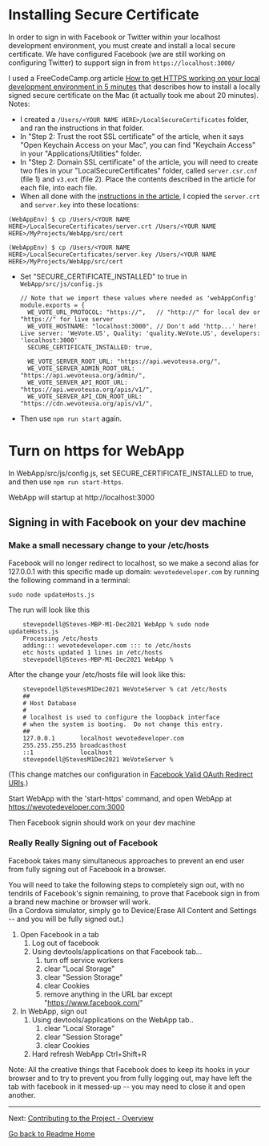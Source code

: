 
# Installing Secure Certificate
In order to sign in with Facebook or Twitter within your localhost development environment, 
you must create and install a local secure certificate. We have configured Facebook (we are still working on
configuring Twitter) to support sign in from `https://localhost:3000/`

I used a FreeCodeCamp.org article 
[How to get HTTPS working on your local development environment in 5 minutes](https://medium.freecodecamp.org/how-to-get-https-working-on-your-local-development-environment-in-5-minutes-7af615770eec) 
that describes how to install a locally signed secure certificate on the Mac (it actually took me about 20 minutes). Notes:

- I created a ```/Users/<YOUR NAME HERE>/LocalSecureCertificates``` folder, and ran the instructions in that folder.
- In "Step 2: Trust the root SSL certificate" of the article, when it says "Open Keychain Access on your Mac", you can find "Keychain Access" in your "Applications/Utilities" folder.
- In "Step 2: Domain SSL certificate" of the article, you will need to create two files in your "LocalSecureCertificates" folder, called `server.csr.cnf` (file 1) and `v3.ext` (file 2). Place the contents described in the article for each file, into each file.
- When all done with the [instructions in the article](https://medium.freecodecamp.org/how-to-get-https-working-on-your-local-development-environment-in-5-minutes-7af615770eec), I copied the ```server.crt``` and ```server.key``` into these locations:

```(WebAppEnv) $ cp /Users/<YOUR NAME HERE>/LocalSecureCertificates/server.crt /Users/<YOUR NAME HERE>/MyProjects/WebApp/src/cert```

```(WebAppEnv) $ cp /Users/<YOUR NAME HERE>/LocalSecureCertificates/server.key /Users/<YOUR NAME HERE>/MyProjects/WebApp/src/cert```

- Set "SECURE_CERTIFICATE_INSTALLED" to true in `WebApp/src/js/config.js` 
  ```
  // Note that we import these values where needed as 'webAppConfig'
  module.exports = {
    WE_VOTE_URL_PROTOCOL: "https://",   // "http://" for local dev or "https://" for live server
    WE_VOTE_HOSTNAME: "localhost:3000", // Don't add 'http...' here!  Live server: 'WeVote.US', Quality: 'quality.WeVote.US', developers: 'localhost:3000'
    SECURE_CERTIFICATE_INSTALLED: true,
  
    WE_VOTE_SERVER_ROOT_URL: "https://api.wevoteusa.org/",
    WE_VOTE_SERVER_ADMIN_ROOT_URL: "https://api.wevoteusa.org/admin/",
    WE_VOTE_SERVER_API_ROOT_URL: "https://api.wevoteusa.org/apis/v1/",
    WE_VOTE_SERVER_API_CDN_ROOT_URL: "https://cdn.wevoteusa.org/apis/v1/",
  ```

- Then use `npm run start` again.

# Turn on https for WebApp
In WebApp/src/js/config.js, set SECURE_CERTIFICATE_INSTALLED to true, and then use `npm run start-https`.

WebApp will startup at http://localhost:3000 

## Signing in with Facebook on your dev machine
### Make a small necessary change to your /etc/hosts

Facebook will no longer redirect to localhost, so we make a second alias for 127.0.0.1 with this specific made up 
domain: `wevotedeveloper.com` by running the following command in a terminal:

`sudo node updateHosts.js`

The run will look like this
```
    stevepodell@Steves-MBP-M1-Dec2021 WebApp % sudo node updateHosts.js
    Processing /etc/hosts
    adding::: wevotedeveloper.com ::: to /etc/hosts
    etc hosts updated 1 lines in /etc/hosts
    stevepodell@Steves-MBP-M1-Dec2021 WebApp % 
```
After the change your /etc/hosts file will look like this:

```
    stevepodell@StevesM1Dec2021 WeVoteServer % cat /etc/hosts
    ##
    # Host Database
    #
    # localhost is used to configure the loopback interface
    # when the system is booting.  Do not change this entry.
    ##
    127.0.0.1       localhost wevotedeveloper.com
    255.255.255.255 broadcasthost
    ::1             localhost
    stevepodell@StevesM1Dec2021 WeVoteServer % 
```

(This change matches our configuration in [Facebook Valid OAuth Redirect URIs](https://developers.facebook.com/apps/1097389196952441/fb-login/settings/).)

Start WebApp with the 'start-https' command, and open WebApp at https://wevotedeveloper.com:3000

Then Facebook signin should work on your dev machine

### Really Really Signing out of Facebook

Facebook takes many simultaneous approaches to prevent an end user from fully signing out of Facebook in a browser.

You will need to take the following steps to completely sign out, with no tendrils of Facebook's signin remaining, to prove that Facebook sign in from a brand new machine or browser will work.  
(In a Cordova simulator, simply go to Device/Erase All Content and Settings  -- and you will be fully signed out.)

1) Open Facebook in a tab
   1) Log out of facebook
   2) Using devtools/applications on that Facebook tab...
       1) turn off service workers
       2) clear "Local Storage"
       3) clear "Session Storage"
       4) clear Cookies
       5) remove anything in the URL bar except "https://www.facebook.com/"
2) In WebApp, sign out
   1) Using devtools/applications on the WebApp tab..
       1) clear "Local Storage"
       2) clear "Session Storage"
       3) clear Cookies
   2) Hard refresh WebApp Ctrl+Shift+R
   
Note: All the creative things that Facebook does to keep its hooks in your browser and to try to prevent you from fully logging out, may have left the tab with facebook in it messed-up -- you may need to close it and open another.




---

Next: [Contributing to the Project - Overview](../contributing/index.md)

[Go back to Readme Home](../../README.md)

